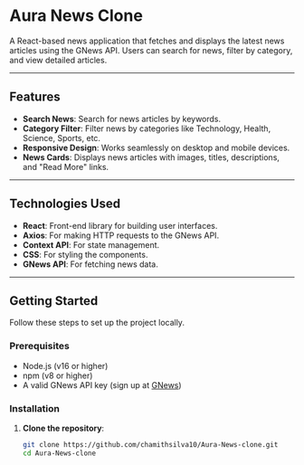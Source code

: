# Aura News Clone

A React-based news application that fetches and displays the latest news articles using the GNews API. Users can search for news, filter by category, and view detailed articles.



---

## Features

- **Search News**: Search for news articles by keywords.
- **Category Filter**: Filter news by categories like Technology, Health, Science, Sports, etc.
- **Responsive Design**: Works seamlessly on desktop and mobile devices.
- **News Cards**: Displays news articles with images, titles, descriptions, and "Read More" links.

---

## Technologies Used

- **React**: Front-end library for building user interfaces.
- **Axios**: For making HTTP requests to the GNews API.
- **Context API**: For state management.
- **CSS**: For styling the components.
- **GNews API**: For fetching news data.

---

## Getting Started

Follow these steps to set up the project locally.

### Prerequisites

- Node.js (v16 or higher)
- npm (v8 or higher)
- A valid GNews API key (sign up at [GNews](https://gnews.io/))

### Installation

1. **Clone the repository**:
   ```bash
   git clone https://github.com/chamithsilva10/Aura-News-clone.git
   cd Aura-News-clone
